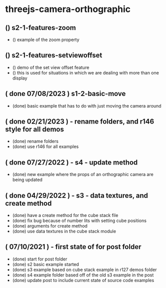 # threejs-camera-orthographic

<!-- FEATURES SECTION -->

## () s2-1-features-zoom
* () example of the zoom property

## () s2-1-features-setviewoffset
* () demo of the set view offset feature
* () this is used for situations in which we are dealing with more than one display

<!-- BASIC SECTION -->

<!-- DONE -->

## ( done 07/08/2023 ) s1-2-basic-move
* (done) basic example that has to do with just moving the camera around

## ( done 02/21/2023 ) - rename folders, and r146 style for all demos
* (done) rename folders
* (done) use r146 for all examples

## ( done 07/27/2022 ) - s4 - update method
* (done) new example where the props of an orthographic camera are being updated

## ( done 04/29/2022 ) - s3 - data textures, and create method
* (done) have a create method for the cube stack file
* (done) fix bug because of number lits with setting cube positions
* (done) arguments for create method
* (done) use data textures in the cube stack module

## ( 07/10/2021 ) - first state of for post folder
* (done) start for post folder
* (done) s2 basic example started
* (done) s3 example based on cube stack example in r127 demos folder
* (done) s4 example folder based off of the old s3 example in the post
* (done) update post to include current state of source code examples